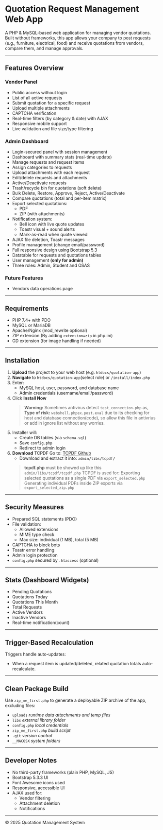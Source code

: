 ﻿# Quotation Request Management Web App
A PHP & MySQL-based web application for managing vendor quotations. Built without frameworks, this app allows your company to post requests (e.g., furniture, electrical, food) and receive quotations from vendors, compare them, and manage approvals.

---

## Features Overview
### Vendor Panel
- Public access without login
- List of all active requests
- Submit quotation for a specific request
- Upload multiple attachments
- CAPTCHA verification
- Real-time filters (by category & date) with AJAX
- Responsive mobile support
- Live validation and file size/type filtering

### Admin Dashboard
- Login-secured panel with session management
- Dashboard with summary stats (real-time update)
- Manage requests and request items
- Assign categories to requests
- Upload attachments with each request
- Edit/delete requests and attachments
- Active/Deactivate requests
- Trash/recycle bin for quotations (soft delete)
- Bulk Delete, Restore, Approve, Reject, Active/Deactivate
- Compare quotations (total and per-item matrix)
- Export selected quotations:
  - PDF
  - ZIP (with attachments)
- Notification system:
  - Bell icon with live quote updates
  - Toastr visual + sound alerts
  - Mark-as-read when quote viewed
- AJAX file deletion, Toastr messages
- Profile management (change email/password)
- Full responsive design using Bootstrap 5.3
- Datatable for requests and quotations tables
- User management **(only for admin)**
- Three roles: Admin, Student and OSAS

### Future Features
- Vendors data operations page

---

## Requirements
- PHP 7.4+ with PDO
- MySQL or MariaDB
- Apache/Nginx (mod_rewrite optional)
- ZIP extension (By adding `extension=zip` in php.ini)
- GD extension (for image handling if needed)

---

## Installation
1. **Upload** the project to your web host (e.g. `htdocs/quotation-app`)
2. **Navigate** to `htdocs/quotation-app`(select role) or `/install/index.php`
3. Enter:
   - MySQL host, user, password, and database name
   - Admin credentials (username/email/password)
4. Click **Install Now**
    > **Warning:** Sometimes antivirus detect `test_connection.php` as,
    **Type of risk:** `webshell.phpex.post.eval`
    due to its checking for host and database connection(code), so allow this file in antivrius or add in ignore list without any worries.
5. Installer will:
   - Create DB tables (via `schema.sql`)
   - Save `config.php`
   - Redirect to admin login
6. **Download** TCPDF Go to: [TCPDF Github](https://github.com/tecnickcom/tcpdf)
   - Download and extract it into: `admin/libs/tcpdf/`
   > **tcpdf.php** must be showed up like this `admin/libs/tcpdf/tcpdf.php`
   > TCPDF is used for:
   > Exporting selected quotations as a single PDF via `export_selected.php`
   > Generating individual PDFs inside ZIP exports via `export_selected_zip.php`

---

## Security Measures
- Prepared SQL statements (PDO)
- File validation:
  - Allowed extensions
  - MIME type check
  - Max size: individual (1 MB), total (5 MB)
- CAPTCHA to block bots
- Toastr error handling
- Admin login protection
- `config.php` secured by `.htaccess` (optional)

---

## Stats (Dashboard Widgets)
- Pending Quotations
- Quotations Today
- Quotations This Month
- Total Requests
- Active Vendors
- Inactive Vendors
- Real-time notification(count)

---

## Trigger-Based Recalculation
Triggers handle auto-updates:
- When a request item is updated/deleted, related quotation totals auto-recalculate.

---

## Clean Package Build 
Use `zip_me_first.php` to generate a deployable ZIP archive of the app, excluding files:
- `uploads`           *runtime data attachments and temp files*
- `libs`              *external library folder*
- `config.php`        *local credentials*
- `zip_me_first.php`  *build script*
- `.git`              *version control*
- `__MACOSX`          *system folders*

---

## Developer Notes
- No third-party frameworks (plain PHP, MySQL, JS)
- Bootstrap 5.3.3 UI
- Font Awesome icons used
- Responsive, accessible UI
- AJAX used for:
  - Vendor filtering
  - Attachment deletion
  - Notifications

---

© 2025 Quotation Management System